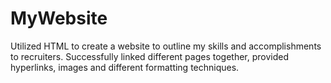 # MyWebsite
Utilized HTML to create a website to outline my skills and accomplishments to recruiters. Successfully linked different pages together, provided hyperlinks, images and different formatting techniques.
